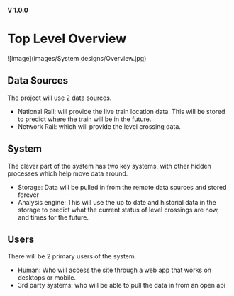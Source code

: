 **V 1.0.0**
# Top Level Overview

![image](images/System designs/Overview.jpg)

## Data Sources
The project will use 2 data sources.  

- National Rail: will provide the live train location data. This will be stored to predict where the train will be in the future.
- Network Rail: which will provide the level crossing data.


## System
The clever part of the system has two key systems, with other hidden processes which help move data around.

 - Storage: Data will be pulled in from the remote data sources and stored forever
 - Analysis engine: This will use the up to date and historial data in the storage to predict  what the current status of level crossings are now, and times for the future.

## Users
There will be 2 primary users of the system.

- Human: Who will access the site through a web app that works on desktops or mobile.
- 3rd party systems: who will be able to pull the data in from an open api